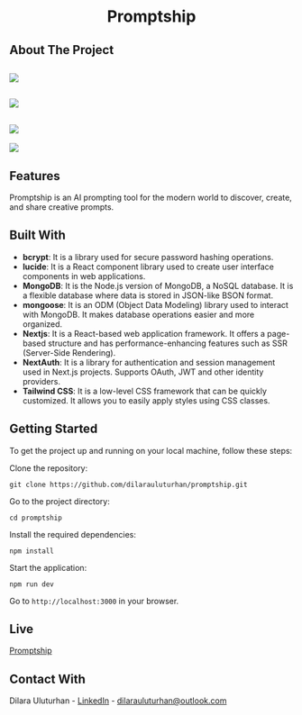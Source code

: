 <div align="center">
  <h1 align="center">Promptship</h1>
</div>

## About The Project
![](https://github.com/dilarauluturhan/promptship/assets/120499369/a358b4db-9c8d-4efb-a9ac-dcc7e0124ebe)
---
![](https://github.com/dilarauluturhan/promptship/assets/120499369/dfc17341-9e77-436e-81fe-aeeb260de402)
---
![](https://github.com/dilarauluturhan/promptship/assets/120499369/4e340de5-5007-4d3b-b84a-f3905b68284d)
---
![](https://github.com/dilarauluturhan/promptship/assets/120499369/2b76be36-739f-4000-9616-cfa1894444cd)

## Features
Promptship is an AI prompting tool for the modern world to discover, create, and share creative prompts.

## Built With
- **bcrypt**: It is a library used for secure password hashing operations.
- **lucide**: It is a React component library used to create user interface components in web applications.
- **MongoDB**: It is the Node.js version of MongoDB, a NoSQL database. It is a flexible database where data is stored in JSON-like BSON format.
- **mongoose**: It is an ODM (Object Data Modeling) library used to interact with MongoDB. It makes database operations easier and more organized.
- **Nextjs**: It is a React-based web application framework. It offers a page-based structure and has performance-enhancing features such as SSR (Server-Side Rendering).
- **NextAuth**: It is a library for authentication and session management used in Next.js projects. Supports OAuth, JWT and other identity providers.
- **Tailwind CSS**: It is a low-level CSS framework that can be quickly customized. It allows you to easily apply styles using CSS classes.

## Getting Started
To get the project up and running on your local machine, follow these steps:

Clone the repository:
````
git clone https://github.com/dilarauluturhan/promptship.git
````
Go to the project directory:
````
cd promptship
````
Install the required dependencies:
````
npm install
````
Start the application:
````
npm run dev
````
Go to `http://localhost:3000` in your browser.

## Live
[Promptship](https://promptship-gfm4t3ha3-dilarauluturhan-outlookcom.vercel.app)

## Contact With
Dilara Uluturhan - [LinkedIn](https://www.linkedin.com/in/dilarauluturhan/) - dilarauluturhan@outlook.com
